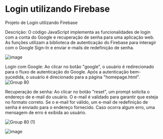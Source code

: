 # Login utilizando Firebase
Projeto de Login utilizando Firebase

Descrição:
O código JavaScript implementa as funcionalidades de login com a conta do Google e recuperação de senha para uma aplicação web. As funções utilizam a biblioteca de autenticação do Firebase para interagir com o Google Sign-In e enviar e-mails de redefinição de senha.

![image](https://github.com/user-attachments/assets/826b6ef2-3e74-4a6f-a3e2-8be9d43fc8db)


Login com Google:
Ao clicar no botão "google", o usuário é redirecionado para o fluxo de autenticação do Google.
Após a autenticação bem-sucedida, o usuário é direcionado para a página "homepage.html".
![Group 80](https://github.com/user-attachments/assets/c39adae0-7236-4241-b8ae-327a7a5c0f46)

Recuperação de senha:
Ao clicar no botão "reset", um prompt solicita o endereço de e-mail do usuário.
O e-mail é validado para garantir que esteja no formato correto.
Se o e-mail for válido, um e-mail de redefinição de senha é enviado para o endereço fornecido.
Caso ocorra algum erro, uma mensagem de erro é exibida ao usuário.


![Group 80 (1)](https://github.com/user-attachments/assets/2766d8b1-db48-48ff-a2db-9d4db5b8c1d4)



![image](https://github.com/user-attachments/assets/9c702d48-394b-49cd-994b-aa56d5475d2b)
